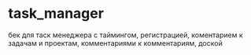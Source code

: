 # task_manager
бек для таск менеджера с таймингом, регистрацией, коментарием к задачам и проектам, комментариями к комментариям, доской
